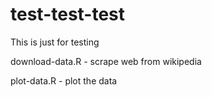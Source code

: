 # test-test-test
This is just for testing

download-data.R - scrape web from wikipedia

plot-data.R - plot the data
